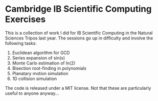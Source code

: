 # Cambridge IB Scientific Computing Exercises

This is a collection of work I did for IB Scientific Computing in the Natural
Sciences Tripos last year. The sessions go up in difficulty and involve the
following tasks:

1. Euclidean algorithm for GCD
2. Series expansion of sin(x)
3. Monte Carlo estimation of ln(2)
4. Bisection root-finding in polynomials
5. Planatary motion simulation
6. 1D collision simulation

The code is released under a MIT license. Not that these are particularly useful
to anyone anyway...
